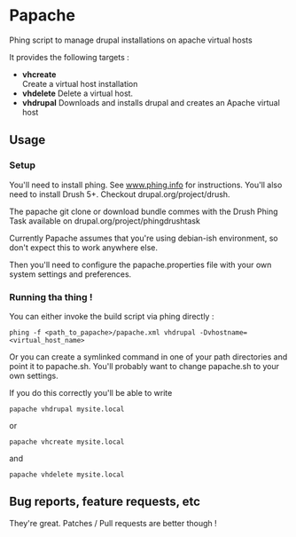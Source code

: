 # Papache

Phing script to manage drupal installations on apache virtual hosts

It provides the following targets :

*   **vhcreate**	
    Create a virtual host installation
*   **vhdelete**
    Delete a virtual host.
*   **vhdrupal**
    Downloads and installs drupal and creates an Apache virtual host

## Usage

### Setup

You'll need to install phing. See www.phing.info for instructions.
You'll also need to install Drush 5+. Checkout drupal.org/project/drush.

The papache git clone or download bundle commes with the Drush Phing Task available on drupal.org/project/phingdrushtask

Currently Papache assumes that you're using debian-ish environment, so don't expect this to work anywhere else.

Then you'll need to configure the papache.properties file with your own system settings and preferences.

### Running tha thing !

You can either invoke the build script via phing directly :

    phing -f <path_to_papache>/papache.xml vhdrupal -Dvhostname=<virtual_host_name>

Or you can create a symlinked command in one of your path directories and point it to papache.sh. You'll probably want to change papache.sh to your own settings.

If you do this correctly you'll be able to write

    papache vhdrupal mysite.local

or

    papache vhcreate mysite.local

and

    papache vhdelete mysite.local

## Bug reports, feature requests, etc

They're great. Patches / Pull requests are better though !

